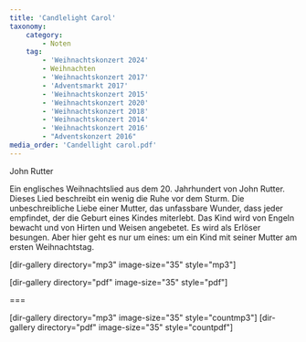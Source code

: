 ```yaml
---
title: 'Candlelight Carol'
taxonomy:
    category:
        - Noten
    tag:
        - 'Weihnachtskonzert 2024'
        - Weihnachten
        - 'Weihnachtskonzert 2017'
        - 'Adventsmarkt 2017'
        - 'Weihnachtskonzert 2015'
        - 'Weihnachtskonzert 2020'
        - 'Weihnachtskonzert 2018'
        - 'Weihnachtskonzert 2014'
        - 'Weihnachtskonzert 2016'
        - "Adventskonzert 2016"
media_order: 'Candellight carol.pdf'
---
```


John Rutter

Ein englisches Weihnachtslied aus dem 20. Jahrhundert von John Rutter.
Dieses Lied beschreibt ein wenig die Ruhe vor dem Sturm.
Die unbeschreibliche Liebe einer Mutter, das unfassbare Wunder, dass jeder empfindet, der die Geburt eines Kindes miterlebt.
Das Kind wird von Engeln bewacht und von Hirten und Weisen angebetet. Es wird als Erlöser besungen.
Aber hier geht es nur um eines: um ein Kind mit seiner Mutter am ersten Weihnachtstag.


[dir-gallery directory="mp3" image-size="35" style="mp3"]

[dir-gallery directory="pdf" image-size="35" style="pdf"]

===

[dir-gallery directory="mp3" image-size="35" style="countmp3"]
[dir-gallery directory="pdf" image-size="35" style="countpdf"]